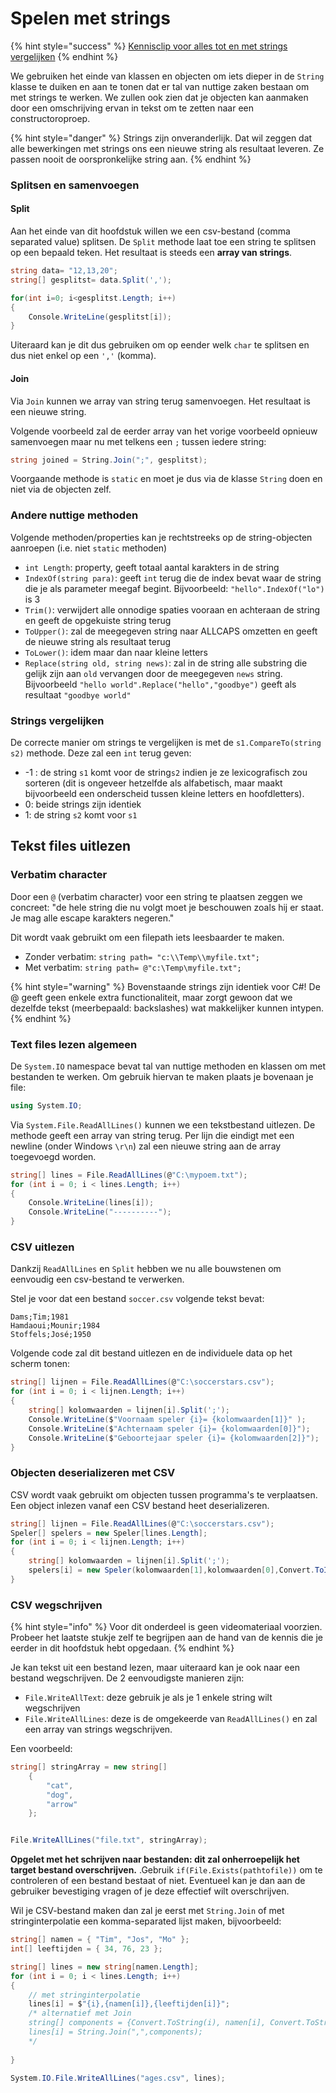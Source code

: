 # Spelen met strings

{% hint style="success" %}
[Kennisclip voor alles tot en met strings vergelijken](https://youtu.be/L2uNdNxdJ8s)
{% endhint %}

We gebruiken het einde van klassen en objecten om iets dieper in de `String` klasse te duiken en aan te tonen dat er tal van nuttige zaken bestaan om met strings te werken. We zullen ook zien dat je objecten kan aanmaken door een omschrijving ervan in tekst om te zetten naar een constructoroproep.

{% hint style="danger" %}
Strings zijn onveranderlijk. Dat wil zeggen dat alle bewerkingen met strings ons een nieuwe string als resultaat leveren. Ze passen nooit de oorspronkelijke string aan.
{% endhint %}

### Splitsen en samenvoegen

#### Split

Aan het einde van dit hoofdstuk willen we een csv-bestand \(comma separated value\) splitsen. De `Split` methode laat toe een string te splitsen op een bepaald teken. Het resultaat is steeds een **array van strings**.

```csharp
string data= "12,13,20";
string[] gesplitst= data.Split(',');

for(int i=0; i<gesplitst.Length; i++)
{
    Console.WriteLine(gesplitst[i]);
}
```

Uiteraard kan je dit dus gebruiken om op eender welk `char` te splitsen en dus niet enkel op een `','` \(komma\).

#### Join

Via `Join` kunnen we array van string terug samenvoegen. Het resultaat is een nieuwe string.

Volgende voorbeeld zal de eerder array van het vorige voorbeeld opnieuw samenvoegen maar nu met telkens een `;` tussen iedere string:

```csharp
string joined = String.Join(";", gesplitst);
```

Voorgaande methode is `static` en moet je dus via de klasse `String` doen en niet via de objecten zelf.

### Andere nuttige methoden

Volgende methoden/properties kan je rechtstreeks op de string-objecten aanroepen \(i.e. niet `static` methoden\)

* `int Length`: property, geeft totaal aantal karakters in de string
* `IndexOf(string para)`: geeft `int` terug die de index bevat waar de string die je als parameter meegaf begint. Bijvoorbeeld: `"hello".IndexOf("lo")` is 3
* `Trim()`: verwijdert alle onnodige spaties vooraan en achteraan de string en geeft de opgekuiste string terug
* `ToUpper()`: zal de meegegeven string naar ALLCAPS omzetten en geeft de nieuwe string als resultaat terug
* `ToLower()`: idem maar dan naar kleine letters
* `Replace(string old, string news)`: zal in de string alle substring die gelijk zijn aan `old` vervangen door de meegegeven `news` string. Bijvoorbeeld `"hello world".Replace("hello","goodbye")` geeft als resultaat `"goodbye world"`

### Strings vergelijken

De correcte manier om strings te vergelijken is met de `s1.CompareTo(string s2)` methode. Deze zal een `int` terug geven:

* -1 : de string `s1` komt voor de string`s2` indien je ze lexicografisch zou sorteren \(dit is ongeveer hetzelfde als alfabetisch, maar maakt bijvoorbeeld een onderscheid tussen kleine letters en hoofdletters\).
* 0: beide strings zijn identiek
* 1: de string `s2` komt voor `s1`

## Tekst files uitlezen

### Verbatim character

Door een `@` \(verbatim character\) voor een string te plaatsen zeggen we concreet: "de hele string die nu volgt moet je beschouwen zoals hij er staat. Je mag alle escape karakters negeren."

Dit wordt vaak gebruikt om een filepath iets leesbaarder te maken.

* Zonder verbatim: `string path= "c:\\Temp\\myfile.txt";`
* Met verbatim: `string path= @"c:\Temp\myfile.txt";`

{% hint style="warning" %}
Bovenstaande strings zijn identiek voor C\#! De @ geeft geen enkele extra functionaliteit, maar zorgt gewoon dat we dezelfde tekst \(meerbepaald: backslashes\) wat makkelijker kunnen intypen.
{% endhint %}

### Text files lezen algemeen

De `System.IO` namespace bevat tal van nuttige methoden en klassen om met bestanden te werken. Om gebruik hiervan te maken plaats je bovenaan je file:

```csharp
using System.IO;
```

Via `System.File.ReadAllLines()` kunnen we een tekstbestand uitlezen. De methode geeft een array van string terug. Per lijn die eindigt met een newline \(onder Windows `\r\n`\) zal een nieuwe string aan de array toegevoegd worden.

```csharp
string[] lines = File.ReadAllLines(@"C:\mypoem.txt");
for (int i = 0; i < lines.Length; i++)
{
    Console.WriteLine(lines[i]);
    Console.WriteLine("----------");
}
```

### CSV uitlezen

Dankzij `ReadAllLines` en `Split` hebben we nu alle bouwstenen om eenvoudig een csv-bestand te verwerken.

Stel je voor dat een bestand `soccer.csv` volgende tekst bevat:

```text
Dams;Tim;1981
Hamdaoui;Mounir;1984
Stoffels;José;1950
```

Volgende code zal dit bestand uitlezen en de individuele data op het scherm tonen:

```csharp
string[] lijnen = File.ReadAllLines(@"C:\soccerstars.csv");
for (int i = 0; i < lijnen.Length; i++)
{
    string[] kolomwaarden = lijnen[i].Split(';');
    Console.WriteLine($"Voornaam speler {i}= {kolomwaarden[1]}" );
    Console.WriteLine($"Achternaam speler {i}= {kolomwaarden[0]}");
    Console.WriteLine($"Geboortejaar speler {i}= {kolomwaarden[2]}");
}
```

### Objecten deserializeren met CSV

CSV wordt vaak gebruikt om objecten tussen programma's te verplaatsen. Een object inlezen vanaf een CSV bestand heet deserializeren.

```csharp
string[] lijnen = File.ReadAllLines(@"C:\soccerstars.csv");
Speler[] spelers = new Speler[lines.Length];
for (int i = 0; i < lijnen.Length; i++)
{
    string[] kolomwaarden = lijnen[i].Split(';');
    spelers[i] = new Speler(kolomwaarden[1],kolomwaarden[0],Convert.ToInt32(kolomwaarden[2]);
}
```

### CSV wegschrijven

{% hint style="info" %}
Voor dit onderdeel is geen videomateriaal voorzien. Probeer het laatste stukje zelf te begrijpen aan de hand van de kennis die je eerder in dit hoofdstuk hebt opgedaan.
{% endhint %}

Je kan tekst uit een bestand lezen, maar uiteraard kan je ook naar een bestand wegschrijven. De 2 eenvoudigste manieren zijn:

* `File.WriteAllText`: deze gebruik je als je 1 enkele string wilt wegschrijven
* `File.WriteAllLines`: deze is de omgekeerde van `ReadAllLines()` en zal een array van strings wegschrijven.

Een voorbeeld:

```csharp
string[] stringArray = new string[]
    {
        "cat",
        "dog",
        "arrow"
    };


File.WriteAllLines("file.txt", stringArray);
```

**Opgelet met het schrijven naar bestanden: dit zal onherroepelijk het target bestand overschrijven.** .Gebruik `if(File.Exists(pathtofile))` om te controleren of een bestand bestaat of niet. Eventueel kan je dan aan de gebruiker bevestiging vragen of je deze effectief wilt overschrijven.

Wil je CSV-bestand maken dan zal je eerst met `String.Join` of met stringinterpolatie een komma-separated lijst maken, bijvoorbeeld:

```csharp
string[] namen = { "Tim", "Jos", "Mo" };
int[] leeftijden = { 34, 76, 23 };

string[] lines = new string[namen.Length];
for (int i = 0; i < lines.Length; i++)
{
    // met stringinterpolatie
    lines[i] = $"{i},{namen[i]},{leeftijden[i]}";
    /* alternatief met Join
    string[] components = {Convert.ToString(i), namen[i], Convert.ToString(leeftijden[i])};
    lines[i] = String.Join(",",components);
    */
    
}

System.IO.File.WriteAllLines("ages.csv", lines);
```

